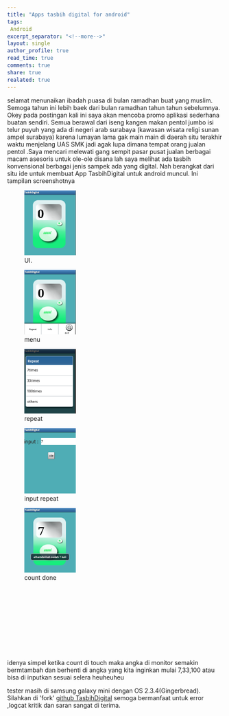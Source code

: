 ```yaml
---
title: "Apps tasbih digital for android"
tags:
 Android
excerpt_separator: "<!--more-->"
layout: single
author_profile: true
read_time: true
comments: true
share: true
realated: true
---
```


selamat menunaikan ibadah puasa di bulan ramadhan buat yang muslim.
Semoga tahun ini lebih baek dari bulan ramadhan tahun tahun sebelumnya. Okey pada postingan kali ini saya akan mencoba promo aplikasi sederhana buatan sendiri. Semua berawal dari iseng kangen makan pentol jumbo isi telur puyuh yang ada di negeri arab surabaya (kawasan wisata religi sunan ampel surabaya) karena lumayan lama gak main main di daerah situ terakhir waktu menjelang UAS SMK jadi agak lupa dimana tempat orang jualan pentol .Saya mencari melewati gang sempit pasar pusat jualan berbagai macam asesoris untuk ole-ole disana lah saya melihat ada tasbih konvensional berbagai jenis sampek ada yang digital. Nah berangkat dari situ ide untuk membuat App TasbihDigital untuk android muncul. Ini tampilan screenshotnya
<figure style="width: 120px" class="align-left">
   <img src="/images/tampilanU.png" >
<figcaption>UI.</figcaption>
</figure>
<figure style="width: 120px" class="align-right" alt=""> 
  <img src="/images/menu.png">
<figcaption>menu</figcaption>
</figure>
<figure style="width: 120px" class="align-center">
<img src="/images/repeat.png">
<figcaption>repeat</figcaption>
</figure>
<figure style="width: 120px" class="align-left">
<img src="/images/input repeat.png">
<figcaption>input repeat</figcaption>
</figure>
<figure style="width: 120px" class="align-right">
<img src="/images/fisnishing.png">
<figcaption>count done</figcaption>
</figure> 
<br>
<br>
<br>
<br>

<br>
<br>
<br>
<br>
<br>

idenya simpel ketika count di touch maka angka di monitor semakin bermtambah dan berhenti di angka yang kita inginkan mulai 7,33,100 atau bisa di inputkan sesuai selera heuheuheu

tester masih di samsung galaxy mini dengan OS 2.3.4(Gingerbread). Silahkan di 'fork' [github TasbihDigital](https://github.com/glamvian/Tasbih-digital) semoga bermanfaat untuk error ,logcat kritik dan saran sangat di terima.


